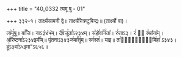 +++
title = "40_0332 त्यमू षु - 01"

+++
३३२-१। तार्क्ष्यसामनी द्वे॥ तार्क्ष्यस्त्रिष्टुबिन्द्रः॥ (तार्क्ष्यो वा)।

त्य꣥मू꣯षू॥ वा꣢꣯जि। नाऽ३꣡४꣡५꣡म्। दे꣢꣯वजू꣯ता꣣ऽ२३४म्। स꣥हो꣯वा꣣꣯नं꣢ता꣡। रु꣢ताऽ३। र꣢ ꣳ᳐ र꣣था꣤ना꣥म्। अ꣢रिष्टना꣣ऽ२३४इमी꣥म्॥ पृ꣢तनाऽ३४३ज꣢मा꣣꣯शु꣥म्॥ स्व꣢स्त꣡। याइ॥ ता꣯र्क्ष्य꣢᳐मि꣣हा꣢ ऽ३४३। हू꣢ऽ३वा꣤ऽ५इमा"ऽ६५६॥